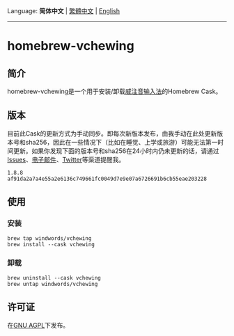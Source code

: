 Language: **简体中文** | [繁體中文](README_zh-TW.md) | [English](README_en-GB.md)

---
# homebrew-vchewing

## 简介

homebrew-vchewing是一个用于安装/卸载[威注音输入法](https://github.com/vChewing/vChewing-macOS)的Homebrew Cask。

## 版本

目前此Cask的更新方式为手动同步。即每次新版本发布，由我手动在此处更新版本号和sha256，因此在一些情况下（比如在睡觉、上学或旅游）可能无法第一时间更新。如果你发现下面的版本号和sha256在24小时内仍未更新的话，请通过[Issues](https://github.com/windwords/homebrew-vchewing/issues)、[电子邮件](mailto:windwords001@gmail.com)、[Twitter](https://twitter.com/windwords001)等渠道提醒我。

```
1.8.8 
af91da2a7a4e55a2e6136c749661fc0049d7e9e07a6726691b6cb55eae203228
```

## 使用

### 安装

```shell
brew tap windwords/vchewing
brew install --cask vchewing
```

### 卸载

```shell
brew uninstall --cask vchewing
brew untap windwords/vchewing
```

## 许可证

在[GNU AGPL](https://raw.githubusercontent.com/windwords/homebrew-vchewing/master/LICENSE.txt)下发布。
